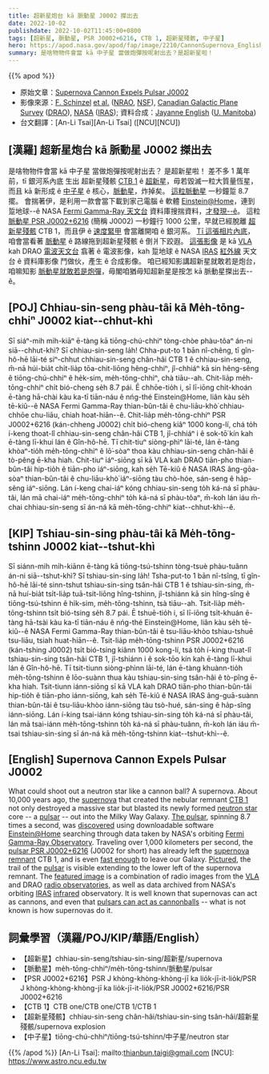 ```yaml
---
title: 超新星炮台 kā 脈動星 J0002 搩出去
date: 2022-10-02
publishdate: 2022-10-02T11:45:00+0800
tags: [超新星, 脈動星, PSR J0002+6216, CTB 1, 超新星殘骸, 中子星]
hero: https://apod.nasa.gov/apod/fap/image/2210/CannonSupernova_English_960.jpg
summary: 是啥物物件會當 kā 中子星 當做炮彈按呢射出去？是超新星啦！
---
```


{{% apod %}}

- 原始文章：[Supernova Cannon Expels Pulsar J0002](https://apod.nasa.gov/apod/ap221002.html)
- 影像來源：[F. Schinzel](https://physics.unm.edu/pandaweb/people/person.php?personID=1114) [et al.](https://ui.adsabs.harvard.edu/abs/2019ApJ...876L..17S/abstract) ([NRAO](https://public.nrao.edu/), [NSF](https://www.nsf.gov/)), [Canadian Galactic Plane Survey](https://www.cadc-ccda.hia-iha.nrc-cnrc.gc.ca/en/cgps/) ([DRAO](https://astro-canada.ca/l_observatoire_federal_de_radioastrophysique-the_dominion_radio_astrophysical_observatory-eng)), [NASA](https://www.nasa.gov/) ([IRAS](https://www.jpl.nasa.gov/missions/infrared-astronomical-satellite-iras/)); 資料合成：[Jayanne English](http://www2.physics.umanitoba.ca/u/english/) ([U. Manitoba](https://www.sci.umanitoba.ca/physics-astronomy/))
- 台文翻譯：[An-Li Tsai][An-Li Tsai] ([NCU][NCU])

## [漢羅] 超新星炮台 kā 脈動星 J0002 搩出去
是啥物物件會當 kā 中子星 當做炮彈按呢射出去？
是超新星啦！
差不多 1 萬年前，tī 銀河系內底 生出 超新星殘骸 [CTB 1][CTB 1 t] ê [超新星][supernova]，毋若毀滅一粒大質量恆星，而且 kā 新形成 ê [中子星][neutron star] ê 核心，[脈動星][pulsar 1]，炸掉矣。
[這粒脈動星][The pulsar] 一秒鐘踅 8.7 擺。
會揣著伊，是利用一款會當下載到家己電腦 ê 軟體 [Einstein@Home][Einstein@Home]，連到 踅地球--ê NASA [Fermi Gamma-Ray 天文台][Fermi Gamma-Ray Observatory] 資料庫搜揣資料，[才發現--ê][discovered]。
這粒 [脈動星 PSR J0002+6216][pulsar PSR J0002+6216] (簡稱 J0002) 一秒鐘行 1000 公里，早就已經脫離 [超新星殘骸][supernova remnant] CTB 1，而且伊 ê [速度緊甲][fast enough] 會當離開咱 ê 銀河系。
[Tī 這張相片內底][Pictured]，咱會當看著 [脈動星][pulsar 2] ê 路線拖到超新星殘骸 ê 倒爿下跤遐。
[這張影像][featured image] 是 kā [VLA][VLA] kah DRAO [電波天文台][radio observatories] 翕著 ê 電波影像，kah 踅地球 ê NASA [IRAS][IRAS] [紅外線][infrared] 天文台 ê 資料庫影像 鬥做伙，產生 ê 合成影像。
咱已經知影講超新星就敢若是炮台，咱嘛知影 [脈動星就敢若是炮彈][pulsars can act as cannonballs]，毋閣咱猶毋知超新星是按怎 kā 脈動星搩出去--ê。

## [POJ] Chhiau-sin-seng phàu-tâi kā Me̍h-tōng-chhiⁿ J0002 kiat--chhut-khì
Sī siáⁿ-mih mi̍h-kiāⁿ ē-tàng kā tiōng-chú-chhiⁿ tòng-chòe phàu-tôaⁿ án-ni siā--chhut-khì?
Sī chhiau-sin-seng la̍h!
Chha-put-to 1 bān nî-chêng, tī gîn-hô-hē lāi-té siⁿ-chhut chhiau-sin-seng chân-hâi CTB 1 ê chhiau-sin-seng, m̄-nā húi-bia̍t chi̍t-lia̍p tōa-chit-liōng hêng-chhiⁿ, jî-chhiáⁿ kā sin hêng-sêng ê tiōng-chú-chhiⁿ ê he̍k-sim, me̍h-tōng-chhiⁿ, chà tiāu--ah.
Chit-lia̍p me̍h-tōng-chhiⁿ chi̍t bió-cheng se̍h 8.7 pái.
Ē chhōe-tio̍h i, sī lī-iōng chi̍t-khoán ē-tàng hā-chài kàu ka-tī tiān-náu ê nńg-thé Einstein@Home, liân kàu se̍h tē-kiû--ê NASA Fermi Gamma-Ray thian-bûn-tâi ê chu-liāu-khò͘ chhiau-chhōe chu-liāu, chiah hoat-hiān--ê.
Chit-lia̍p me̍h-tōng-chhiⁿ PSR J0002+6216 (kán-chheng J0002) chi̍t bió-cheng kiâⁿ 1000 kong-lí, chá to̍h í-keng thoat-lî chhiau-sin-seng chân-hâi CTB 1, jî-chhiáⁿ i ê sok-tō͘ kín kah ē-tàng lī-khui lán ê Gîn-hô-hē.
Tī chit-tiuⁿ siòng-phìⁿ lāi-té, lán ē-tàng khòaⁿ-tio̍h me̍h-tōng-chhiⁿ ê lō͘-sòaⁿ thoa kàu chhiau-sin-seng chân-hâi ê tò-pêng ē-kha hiah.
Chit-tiuⁿ iáⁿ-siōng sī kā VLA kah DRAO tiān-pho thian-bûn-tâi hip-tio̍h ê tiān-pho iáⁿ-siōng, kah se̍h Tē-kiû ê NASA IRAS âng-gōa-sòaⁿ thian-bûn-tâi ê chu-liāu-khò͘ iáⁿ-siōng tàu chò-hóe, sán-seng ê ha̍p-sêng iáⁿ-siōng.
Lán í-keng chai-iáⁿ kóng chhiau-sin-seng to̍h ká-ná sī phàu-tâi, lán mā chai-iáⁿ me̍h-tōng-chhiⁿ to̍h ká-ná sī phàu-tôaⁿ, m̄-koh lán iáu m̄-chai chhiau-sin-seng sī án-ná kā me̍h-tōng-chhiⁿ kiat--chhut-khì--ê.

## [KIP] Tshiau-sin-sing phàu-tâi kā Me̍h-tōng-tshinn J0002 kiat--tshut-khì
Sī siánn-mih mi̍h-kiānn ē-tàng kā tiōng-tsú-tshinn tòng-tsuè phàu-tuânn án-ni siā--tshut-khì?
Sī tshiau-sin-sing la̍h!
Tsha-put-to 1 bān nî-tsîng, tī gîn-hô-hē lāi-té sinn-tshut tshiau-sin-sing tsân-hâi CTB 1 ê tshiau-sin-sing, m̄-nā huí-bia̍t tsi̍t-lia̍p tuā-tsit-liōng hîng-tshinn, jî-tshiánn kā sin hîng-sîng ê tiōng-tsú-tshinn ê hi̍k-sim, me̍h-tōng-tshinn, tsà tiāu--ah.
Tsit-lia̍p me̍h-tōng-tshinn tsi̍t bió-tsing se̍h 8.7 pái.
Ē tshuē-tio̍h i, sī lī-iōng tsi̍t-khuán ē-tàng hā-tsài kàu ka-tī tiān-náu ê nńg-thé Einstein@Home, liân kàu se̍h tē-kiû--ê NASA Fermi Gamma-Ray thian-bûn-tâi ê tsu-liāu-khòo tshiau-tshuē tsu-liāu, tsiah huat-hiān--ê.
Tsit-lia̍p me̍h-tōng-tshinn PSR J0002+6216 (kán-tshing J0002) tsi̍t bió-tsing kiânn 1000 kong-lí, tsá to̍h í-king thuat-lî tshiau-sin-sing tsân-hâi CTB 1, jî-tshiánn i ê sok-tōo kín kah ē-tàng lī-khui lán ê Gîn-hô-hē.
Tī tsit-tiunn siòng-phìnn lāi-té, lán ē-tàng khuànn-tio̍h me̍h-tōng-tshinn ê lōo-suànn thua kàu tshiau-sin-sing tsân-hâi ê tò-pîng ē-kha hiah.
Tsit-tiunn iánn-siōng sī kā VLA kah DRAO tiān-pho thian-bûn-tâi hip-tio̍h ê tiān-pho iánn-siōng, kah se̍h Tē-kiû ê NASA IRAS âng-guā-suànn thian-bûn-tâi ê tsu-liāu-khòo iánn-siōng tàu tsò-hué, sán-sing ê ha̍p-sîng iánn-siōng.
Lán í-king tsai-iánn kóng tshiau-sin-sing to̍h ká-ná sī phàu-tâi, lán mā tsai-iánn me̍h-tōng-tshinn to̍h ká-ná sī phàu-tuânn, m̄-koh lán iáu m̄-tsai tshiau-sin-sing sī án-ná kā me̍h-tōng-tshinn kiat--tshut-khì--ê.

## [English] Supernova Cannon Expels Pulsar J0002
What could shoot out a neutron star like a cannon ball?
A supernova.
About 10,000 years ago, the [supernova][supernova] that created the nebular remnant [CTB 1][CTB 1 e] not only destroyed a massive star but blasted its newly formed [neutron star][neutron star] core -- a [pulsar][pulsar 1] -- out into the Milky Way Galaxy.
[The pulsar][The pulsar], spinning 8.7 times a second, was [discovered][discovered] using downloadable software [Einstein@Home][Einstein@Home] searching through data taken by NASA's orbiting [Fermi Gamma-Ray Observatory][Fermi Gamma-Ray Observatory].
Traveling over 1,000 kilometers per second, the [pulsar PSR J0002+6216][pulsar PSR J0002+6216] (J0002 for short) has already left the [supernova remnant][supernova remnant] CTB 1, and is even [fast enough][fast enough] to leave our Galaxy.
[Pictured][Pictured], the trail of the [pulsar][pulsar 2] is visible extending to the lower left of the supernova remnant.
The [featured image][featured image] is a combination of radio images from the [VLA][VLA] and DRAO [radio observatories][radio observatories], as well as data archived from NASA's orbiting [IRAS][IRAS] [infrared][infrared] observatory.
It is well known that supernovas can act as cannons, and even that [pulsars can act as cannonballs][pulsars can act as cannonballs] -- what is not known is how supernovas do it.

## 詞彙學習（漢羅/POJ/KIP/華語/English）
- 【超新星】chhiau-sin-seng/tshiau-sin-sing/超新星/supernova
- 【脈動星】me̍h-tōng-chhiⁿ/me̍h-tōng-tshinn/脈動星/pulsar
- 【PSR J0002+6216】PSR J khòng-khòng-khòng-jī ka lio̍k-jī-it-lio̍k/PSR J khòng-khòng-khòng-jī ka lio̍k-jī-it-lio̍k/PSR J0002+6216/PSR J0002+6216
- 【CTB 1】CTB one/CTB one/CTB 1/CTB 1
- 【超新星殘骸】chhiau-sin-seng chân-hâi/tshiau-sin-sing tsân-hâi/超新星殘骸/supernova explosion
- 【中子星】tiōng-chú-chhiⁿ/tiōng-tsú-tshinn/中子星/neutron star

{{% /apod %}}
[An-Li Tsai]: mailto:thianbun.taigi@gmail.com
[NCU]: https://www.astro.ncu.edu.tw

[copyright]: https://apod.nasa.gov/apod/fap/lib/about_apod.html#srapply

[supernova]:https://www.nasa.gov/subject/7226/supernova/
[CTB 1 e]:https://apod.nasa.gov/apod/ap210118.html
[CTB 1 t]:https://apod.tw/daily/20210118/
[neutron star]:https://svs.gsfc.nasa.gov/12605
[pulsar 1]:https://apod.nasa.gov/apod/ap090709.html
[The pulsar]:https://public.nrao.edu/news/cannonball-pulsar/
[discovered]:https://ui.adsabs.harvard.edu/abs/2019ApJ...876L..17S/abstract
[Einstein@Home]:https://einsteinathome.org/
[Fermi Gamma-Ray Observatory]:https://en.wikipedia.org/wiki/Fermi_Gamma-ray_Space_Telescope
[pulsar PSR J0002+6216]:https://vimeo.com/325195213
[supernova remnant]:https://apod.nasa.gov/apod/ap190113.html
[fast enough]:https://t4.ftcdn.net/jpg/04/38/92/21/360_F_438922163_89DqLkKksDD8jcWSfN7YrIjvxQ2s4tj2.jpg
[Pictured]:https://www.youtube.com/watch?v=5pGXqrovaFo
[pulsar 2]:https://en.wikipedia.org/wiki/Pulsar
[featured image]:https://www.nasa.gov/feature/goddard/2019/nasa-s-fermi-satellite-clocks-cannonball-pulsar-speeding-through-space
[VLA]:https://apod.nasa.gov/apod/ap060514.html
[radio observatories]:https://public.nrao.edu/news/cannonball-pulsar/
[IRAS]:https://en.wikipedia.org/wiki/IRAS
[infrared]:https://science.nasa.gov/ems/07_infraredwaves
[pulsars can act as cannonballs]:https://en.wikipedia.org/wiki/Supernova#/media/File:Chandra-crab.jpg
